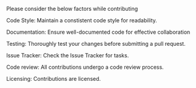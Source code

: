 Please consider the below factors while contributing

Code Style:
Maintain a constistent code style for readability.

Documentation:
Ensure well-documented code for effective collaboration

Testing:
Thoroughly test your changes before submitting a pull request.

Issue Tracker:
Check the Issue Tracker for tasks.

Code review:
All contributions undergo a code review process.

Licensing:
Contributions are licensed.
